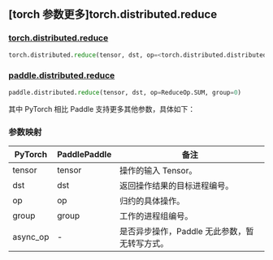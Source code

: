 ## [torch 参数更多]torch.distributed.reduce

### [torch.distributed.reduce](https://pytorch.org/docs/stable/distributed.html#torch.distributed.reduce)

```python
torch.distributed.reduce(tensor, dst, op=<torch.distributed.distributed_c10d.ReduceOp object>, group=None, async_op=False)
```

### [paddle.distributed.reduce](https://www.paddlepaddle.org.cn/documentation/docs/zh/api/paddle/distributed/reduce_cn.html)

```python
paddle.distributed.reduce(tensor, dst, op=ReduceOp.SUM, group=0)
```

其中 PyTorch 相比 Paddle 支持更多其他参数，具体如下：

### 参数映射

| PyTorch  | PaddlePaddle | 备注                                          |
| -------- | ------------ | --------------------------------------------- |
| tensor   | tensor       | 操作的输入 Tensor。                           |
| dst      | dst          | 返回操作结果的目标进程编号。                  |
| op       | op           | 归约的具体操作。                              |
| group    | group        | 工作的进程组编号。                            |
| async_op | -            | 是否异步操作，Paddle 无此参数，暂无转写方式。 |
